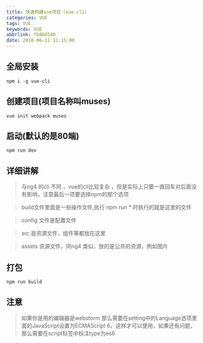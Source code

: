 ```yaml
---
title: 快速构建vue项目（vue-cli）
categories: VUE
tags: VUE
keywords: VUE
abbrlink: fb88d540
date: 2018-06-11 11:15:00
---
```


## 全局安装
```
npm i -g vue-cli
```

## 创建项目(项目名称叫muses)

```
vue init webpack muses
```

## 启动(默认的是80端)

```
npm run dev
```

## 详细讲解

> 与ng4 的cli 不同 ，vue的cli比较复杂 ，但是实际上只要一直回车对后面没有影响，注意最后一项要选择npm的那个选项

> build文件里面是一些操作文件,执行 npm run * 时执行的就是这里的文件

> config 文件是配置文件

> src 是资源文件，组件等都放在这里

> assets 资源文件，同ng4 类似，放的是公共的资源，例如图片

> 

## 打包

```
npm run build
```

## 注意

> 如果你是用的编辑器是webstorm 那么需要在setting中的Language选项里面的JavaScript设置为ECMAScript 6，这样才可以使用，如果还有问题，那么需要在script标签中标注type为es6

